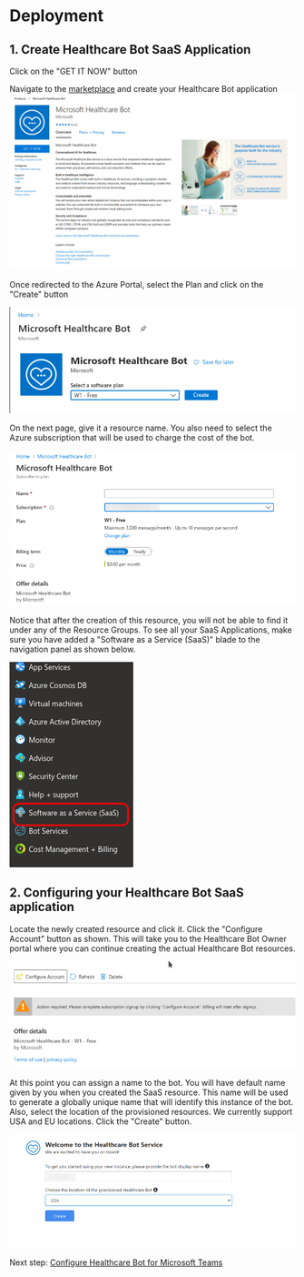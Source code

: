 # Deployment


## 1. Create Healthcare Bot SaaS Application

 Click on the "GET IT NOW" button

Navigate to the [marketplace]([Marketplace](https://azuremarketplace.microsoft.com/en-us/marketplace/apps/microsoft-hcb.microsofthealthcarebot?tab=Overview)
) and create your Healthcare Bot application
![Marketplace](./marketplace.png)

Once redirected to the Azure Portal, select the Plan and click on the "Create" button

![Azure Portal](./marketplace2.png)

On the next page, give it a resource name. You also need to select the Azure subscription that will be used to charge the cost of the bot.

![Azure Portal](./marketplace3.png)

Notice that after the creation of this resource, you will not be able to find it under any of the Resource Groups. To see all your SaaS Applications, make sure you have added a "Software as a Service (SaaS)" blade to the navigation panel as shown below.

![Azure Portal](./marketplace4.png)

## 2. Configuring your Healthcare Bot SaaS application

Locate the newly created resource and click it. Click the "Configure Account" button as shown. This will take you to the Healthcare Bot Owner portal where you can continue creating the actual Healthcare Bot resources.

![Azure Portal](./marketplace5.png)

At this point you can assign a name to the bot. You will have default name given by you  when you created the SaaS resource. This name will be used to generate a globally unique name that will identify this instance of the bot. Also, select the location of the provisioned resources. We currently support USA and EU locations. Click the "Create" button.

![Admin Portal](./adminportal1.png)

Next step: [Configure Healthcare Bot for Microsoft Teams](../portal/portal.md)